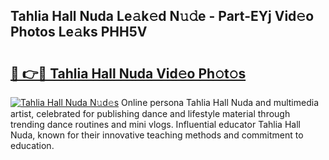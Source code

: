 ## Tahlia Hall Nuda Le𝚊k𝚎d N𝚞𝚍e - Part-EYj Vid𝚎o Photos Le𝚊ks PHH5V

# <h2><a href="http://fbd6qwz.evod.top/?m=Tahlia+Hall+Nuda">🔗 👉🔴 Tahlia Hall Nuda Vid𝚎o Ph𝚘t𝚘s</a></h2>

[![Tahlia Hall Nuda N𝚞d𝚎s](https://i.imgur.com/8V9OHl7.gif)](http://fbd6qwz.evod.top/?m=Tahlia+Hall+Nuda)
Online persona Tahlia Hall Nuda and multimedia artist, celebrated for publishing dance and lifestyle material through trending dance routines and mini vlogs. Influential educator Tahlia Hall Nuda, known for their innovative teaching methods and commitment to education. 
